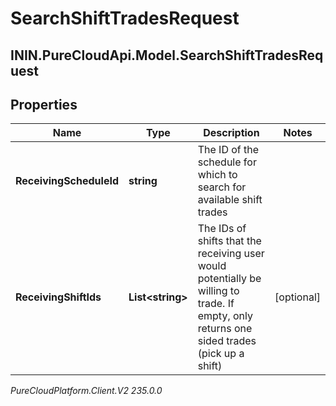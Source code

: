# SearchShiftTradesRequest

## ININ.PureCloudApi.Model.SearchShiftTradesRequest

## Properties

|Name | Type | Description | Notes|
|------------ | ------------- | ------------- | -------------|
| **ReceivingScheduleId** | **string** | The ID of the schedule for which to search for available shift trades | |
| **ReceivingShiftIds** | **List&lt;string&gt;** | The IDs of shifts that the receiving user would potentially be willing to trade. If empty, only returns one sided trades (pick up a shift) | [optional] |



_PureCloudPlatform.Client.V2 235.0.0_
